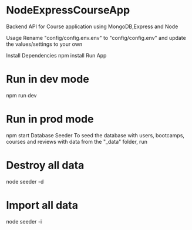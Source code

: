 # NodeExpressCourseApp
Backend API for Course application using MongoDB,Express and Node

Usage
Rename "config/config.env.env" to "config/config.env" and update the values/settings to your own

Install Dependencies
npm install
Run App
# Run in dev mode
npm run dev

# Run in prod mode
npm start
Database Seeder
To seed the database with users, bootcamps, courses and reviews with data from the "_data" folder, run

# Destroy all data
node seeder -d

# Import all data
node seeder -i
